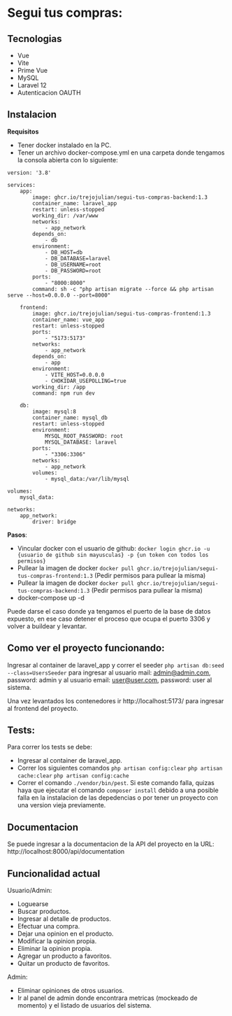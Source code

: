 
# Segui tus compras:

## Tecnologias

- Vue
- Vite
- Prime Vue
- MySQL
- Laravel 12
- Autenticacion OAUTH

## Instalacion

**Requisitos**

- Tener docker instalado en la PC.
- Tener un archivo docker-compose.yml en una carpeta donde tengamos la consola abierta con lo siguiente:

```
version: '3.8'

services:
    app:
        image: ghcr.io/trejojulian/segui-tus-compras-backend:1.3
        container_name: laravel_app
        restart: unless-stopped
        working_dir: /var/www
        networks:
            - app_network
        depends_on:
            - db
        environment:
            - DB_HOST=db
            - DB_DATABASE=laravel
            - DB_USERNAME=root
            - DB_PASSWORD=root
        ports:
            - "8000:8000"
        command: sh -c "php artisan migrate --force && php artisan serve --host=0.0.0.0 --port=8000"

    frontend:
        image: ghcr.io/trejojulian/segui-tus-compras-frontend:1.3
        container_name: vue_app
        restart: unless-stopped
        ports:
            - "5173:5173"
        networks:
            - app_network
        depends_on:
            - app
        environment:
            - VITE_HOST=0.0.0.0
            - CHOKIDAR_USEPOLLING=true
        working_dir: /app
        command: npm run dev 

    db:
        image: mysql:8
        container_name: mysql_db
        restart: unless-stopped
        environment:
            MYSQL_ROOT_PASSWORD: root
            MYSQL_DATABASE: laravel
        ports:
            - "3306:3306"
        networks:
            - app_network
        volumes:
            - mysql_data:/var/lib/mysql

volumes:
    mysql_data:

networks:
    app_network:
        driver: bridge

```

**Pasos**:

- Vincular docker con el usuario de github: `docker login ghcr.io -u {usuario de github sin mayusculas} -p {un token con todos los permisos}`
- Pullear la imagen de docker `docker pull ghcr.io/trejojulian/segui-tus-compras-frontend:1.3` (Pedir permisos para pullear la misma)
- Pullear la imagen de docker `docker pull ghcr.io/trejojulian/segui-tus-compras-backend:1.3` (Pedir permisos para pullear la misma)
- docker-compose up -d

Puede darse el caso donde ya tengamos el puerto de la base de datos expuesto, en ese caso detener el proceso que ocupa el puerto 3306 y volver a buildear y levantar.

## Como ver el proyecto funcionando:

Ingresar al container de laravel_app y correr el seeder `php artisan db:seed --class=UsersSeeder` para ingresar al usuario mail: admin@admin.com, password: admin y al usuario email: user@user.com, password: user al sistema.

Una vez levantados los contenedores ir http://localhost:5173/ para ingresar al frontend del proyecto.

## Tests:

Para correr los tests se debe:
- Ingresar al container de laravel_app.
- Correr los siguientes comandos `php artisan config:clear` `php artisan cache:clear` `php artisan config:cache`
- Correr el comando `./vendor/bin/pest`. Si este comando falla, quizas haya que ejecutar el comando `composer install` debido a una posible falla en la instalacion de las depedencias o por tener un proyecto con una version vieja previamente.

## Documentacion

Se puede ingresar a la documentacion de la API del proyecto en la URL: http://localhost:8000/api/documentation


## Funcionalidad actual

Usuario/Admin:

- Loguearse
- Buscar productos.
- Ingresar al detalle de productos.
- Efectuar una compra.
- Dejar una opinion en el producto.
- Modificar la opinion propia.
- Eliminar la opinion propia.
- Agregar un producto a favoritos.
- Quitar un producto de favoritos.

Admin:

- Eliminar opiniones de otros usuarios.
- Ir al panel de admin donde encontrara metricas (mockeado de momento) y el listado de usuarios del sistema.



